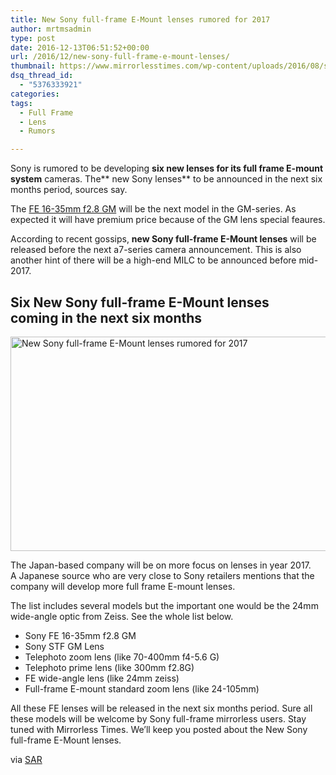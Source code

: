 ```yaml
---
title: New Sony full-frame E-Mount lenses rumored for 2017
author: mrtmsadmin
type: post
date: 2016-12-13T06:51:52+00:00
url: /2016/12/new-sony-full-frame-e-mount-lenses/
thumbnail: https://www.mirrorlesstimes.com/wp-content/uploads/2016/08/sony-fe-16-35mm-f2-8-gm-coming.jpg
dsq_thread_id:
  - "5376333921"
categories:
tags:
  - Full Frame
  - Lens
  - Rumors

---
```

Sony is rumored to be developing **six new lenses for its full frame E-mount system** cameras. The** new Sony lenses** to be announced in the next six months period, sources say.

The [FE 16-35mm f2.8 GM][1] will be the next model in the GM-series. As expected it will have premium price because of the GM lens special feaures.

According to recent gossips, **new Sony full-frame E-Mount lenses** will be released before the next a7-series camera announcement. This is also another hint of there will be a high-end MILC to be announced before mid-2017. <!--more-->

## Six New Sony full-frame E-Mount lenses coming in the next six months

[<img class="aligncenter wp-image-775 size-full" title="New Sony full-frame E-Mount lenses rumored for 2017" src="https://i2.wp.com/www.mirrorlesstimes.com/wp-content/uploads/2016/12/new-sony-full-frame-e-mount-lenses.jpg?resize=600%2C343&#038;ssl=1" alt="New Sony full-frame E-Mount lenses rumored for 2017" width="600" height="343" srcset="https://i2.wp.com/www.mirrorlesstimes.com/wp-content/uploads/2016/12/new-sony-full-frame-e-mount-lenses.jpg?w=900&ssl=1 900w, https://i2.wp.com/www.mirrorlesstimes.com/wp-content/uploads/2016/12/new-sony-full-frame-e-mount-lenses.jpg?resize=300%2C172&ssl=1 300w, https://i2.wp.com/www.mirrorlesstimes.com/wp-content/uploads/2016/12/new-sony-full-frame-e-mount-lenses.jpg?resize=768%2C439&ssl=1 768w, https://i2.wp.com/www.mirrorlesstimes.com/wp-content/uploads/2016/12/new-sony-full-frame-e-mount-lenses.jpg?resize=700%2C401&ssl=1 700w" sizes="(max-width: 600px) 100vw, 600px" data-recalc-dims="1" />][2]

The Japan-based company will be on more focus on lenses in year 2017. A Japanese source who are very close to Sony retailers mentions that the company will develop more full frame E-mount lenses.

The list includes several models but the important one would be the 24mm wide-angle optic from Zeiss. See the whole list below.

  * Sony FE 16-35mm f2.8 GM
  * Sony STF GM Lens
  * Telephoto zoom lens (like 70-400mm f4-5.6 G)
  * Telephoto prime lens (like 300mm f2.8G)
  * FE wide-angle lens (like 24mm zeiss)
  * Full-frame E-mount standard zoom lens (like 24-105mm)

All these FE lenses will be released in the next six months period. Sure all these models will be welcome by Sony full-frame mirrorless users. Stay tuned with Mirrorless Times. We&#8217;ll keep you posted about the New Sony full-frame E-Mount lenses.

via <a class="ext-link" title="" href="http://www.sonyalpharumors.com/sr3-six-new-fe-lenses-released-within-next-six-months/" target="_blank" rel="external nofollow">SAR</a>

 [1]: https://www.mirrorlesstimes.com/2016/08/sony-fe-16-35mm-f2-8-gm-coming/
 [2]: https://i2.wp.com/www.mirrorlesstimes.com/wp-content/uploads/2016/12/new-sony-full-frame-e-mount-lenses.jpg?ssl=1